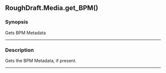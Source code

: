 RoughDraft.Media.get_BPM()
--------------------------

### Synopsis
Gets BPM Metadata

---

### Description

Gets the BPM Metadata, if present.

---
